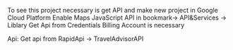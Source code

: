 To see this project necessary is get API and make new project in Google Cloud Platform
Enable Maps JavaScript API in bookmark-> API&Services -> Liblary
Get Api from Credentials
Billing Account is necessary

Api:
Get api from RapidApi -> TravelAdvisorAPI
